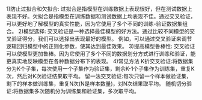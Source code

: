 1)防止过拟合和欠拟合:
过拟合是指模型在训练数据上表现很好，但在测试数据上表现不好。欠拟合是指模型在训练数据和测试数据上均表现不佳。通过交叉验证，可以更好地了解模型的真实性能，因为它使用了多个不同的训练-验证数据集组合。
2)模型选择:
交叉验证是一种选择最佳模型的好方法。通过比较不同模型的交叉验证得分，我们可以选择出表现最好的模型。
例如，可以通过交叉验证来调节逻辑回归模型中的正则化参数，使其达到最佳效果。
3)提高模型鲁棒性:
交叉验证可以使模型更加鲁棒。因为它使用了多个不同的数据划分方式进行训练和验证，能更真实地反映模型在各种数据分布下的表现。
4)常见方法
K折交叉验证:将数据集分为K个子集，每次使用一个子集作为验证集，剩余K-1个子集作为训练集，重复K次，然后对K次验证结果取平均。
留一法交叉验证:每次只留一个样本做验证集，剩下的样本做训练集，重复N次(N是样本数量)，对N次结果取平均。
随机切分验证:将数据集多次随机分为训练集和验证集，多次取平均。